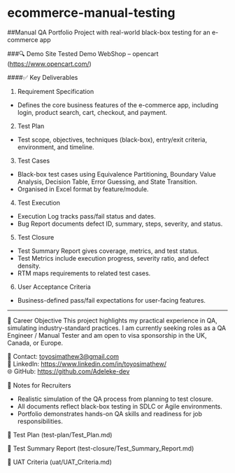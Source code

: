   # ecommerce-manual-testing
##Manual QA Portfolio Project with real-world black-box testing for an e-commerce app

###🔍 Demo Site Tested
Demo WebShop – opencart (https://www.opencart.com/)

####✅ Key Deliverables

1. Requirement Specification
- Defines the core business features of the e-commerce app, including login, product search, cart, checkout, and payment.

2. Test Plan
- Test scope, objectives, techniques (black-box), entry/exit criteria, environment, and timeline.

3. Test Cases
- Black-box test cases using Equivalence Partitioning, Boundary Value Analysis, Decision Table, Error Guessing, and State Transition.
- Organised in Excel format by feature/module.

4. Test Execution
- Execution Log tracks pass/fail status and dates.
- Bug Report documents defect ID, summary, steps, severity, and status.

5. Test Closure
- Test Summary Report gives coverage, metrics, and test status.
- Test Metrics include execution progress, severity ratio, and defect density.
- RTM maps requirements to related test cases.

6. User Acceptance Criteria
- Business-defined pass/fail expectations for user-facing features.

---

💼 Career Objective
This project highlights my practical experience in QA, simulating industry-standard practices. I am currently seeking roles as a QA Engineer / Manual Tester and am open to visa sponsorship in the UK, Canada, or Europe.

📧 Contact: toyosimathew3@gmail.com  
🔗 LinkedIn: https://www.linkedin.com/in/toyosimathew/  
🌐 GitHub: https://github.com/Adeleke-dev


🧠 Notes for Recruiters
- Realistic simulation of the QA process from planning to test closure.
- All documents reflect black-box testing in SDLC or Agile environments.
- Portfolio demonstrates hands-on QA skills and readiness for job responsibilities.

 📄 Test Plan (test-plan/Test_Plan.md)

📄 Test Summary Report (test-closure/Test_Summary_Report.md)

📄 UAT Criteria (uat/UAT_Criteria.md)

